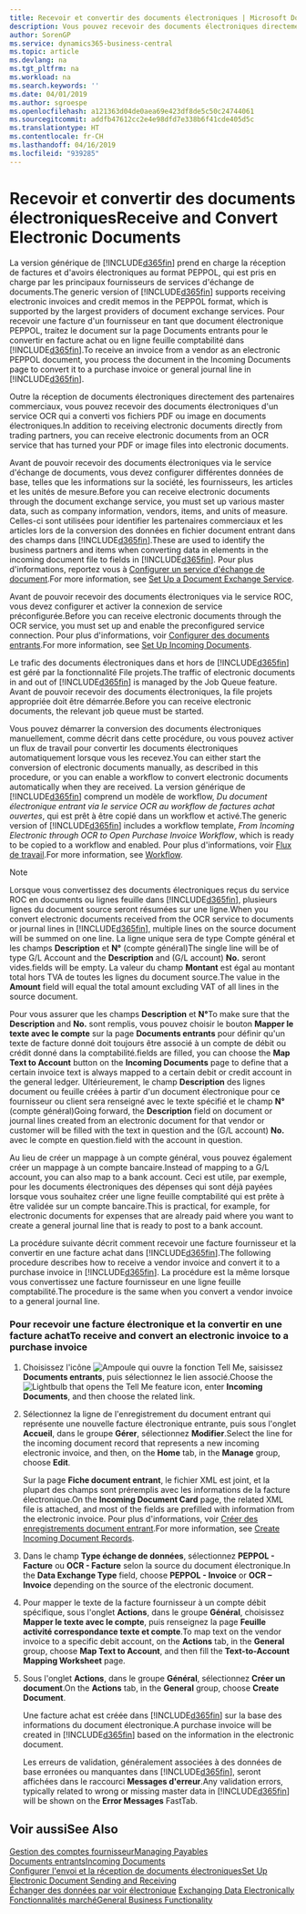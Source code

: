 ```yaml
---
title: Recevoir et convertir des documents électroniques | Microsoft Docs
description: Vous pouvez recevoir des documents électroniques directement des partenaires commerciaux ou d'un service OCR.
author: SorenGP
ms.service: dynamics365-business-central
ms.topic: article
ms.devlang: na
ms.tgt_pltfrm: na
ms.workload: na
ms.search.keywords: ''
ms.date: 04/01/2019
ms.author: sgroespe
ms.openlocfilehash: a121363d04de0aea69e423df8de5c50c24744061
ms.sourcegitcommit: addfb47612cc2e4e98dfd7e338b6f41cde405d5c
ms.translationtype: HT
ms.contentlocale: fr-CH
ms.lasthandoff: 04/16/2019
ms.locfileid: "939285"
---
```

# <a name="receive-and-convert-electronic-documents"></a><span data-ttu-id="afbca-103">Recevoir et convertir des documents électroniques</span><span class="sxs-lookup"><span data-stu-id="afbca-103">Receive and Convert Electronic Documents</span></span>
<span data-ttu-id="afbca-104">La version générique de [!INCLUDE[d365fin](includes/d365fin_md.md)] prend en charge la réception de factures et d'avoirs électroniques au format PEPPOL, qui est pris en charge par les principaux fournisseurs de services d'échange de documents.</span><span class="sxs-lookup"><span data-stu-id="afbca-104">The generic version of [!INCLUDE[d365fin](includes/d365fin_md.md)] supports receiving electronic invoices and credit memos in the PEPPOL format, which is supported by the largest providers of document exchange services.</span></span> <span data-ttu-id="afbca-105">Pour recevoir une facture d'un fournisseur en tant que document électronique PEPPOL, traitez le document sur la page Documents entrants pour le convertir en facture achat ou en ligne feuille comptabilité dans [!INCLUDE[d365fin](includes/d365fin_md.md)].</span><span class="sxs-lookup"><span data-stu-id="afbca-105">To receive an invoice from a vendor as an electronic PEPPOL document, you process the document in the Incoming Documents page to convert it to a purchase invoice or general journal line in [!INCLUDE[d365fin](includes/d365fin_md.md)].</span></span>

 <span data-ttu-id="afbca-106">Outre la réception de documents électroniques directement des partenaires commerciaux, vous pouvez recevoir des documents électroniques d'un service OCR qui a converti vos fichiers PDF ou image en documents électroniques.</span><span class="sxs-lookup"><span data-stu-id="afbca-106">In addition to receiving electronic documents directly from trading partners, you can receive electronic documents from an OCR service that has turned your PDF or image files into electronic documents.</span></span>  

 <span data-ttu-id="afbca-107">Avant de pouvoir recevoir des documents électroniques via le service d'échange de documents, vous devez configurer différentes données de base, telles que les informations sur la société, les fournisseurs, les articles et les unités de mesure.</span><span class="sxs-lookup"><span data-stu-id="afbca-107">Before you can receive electronic documents through the document exchange service, you must set up various master data, such as company information, vendors, items, and units of measure.</span></span> <span data-ttu-id="afbca-108">Celles-ci sont utilisées pour identifier les partenaires commerciaux et les articles lors de la conversion des données en fichier document entrant dans des champs dans [!INCLUDE[d365fin](includes/d365fin_md.md)].</span><span class="sxs-lookup"><span data-stu-id="afbca-108">These are used to identify the business partners and items when converting data in elements in the incoming document file to fields in [!INCLUDE[d365fin](includes/d365fin_md.md)].</span></span> <span data-ttu-id="afbca-109">Pour plus d'informations, reportez vous à [Configurer un service d'échange de document](across-how-to-set-up-a-document-exchange-service.md).</span><span class="sxs-lookup"><span data-stu-id="afbca-109">For more information, see [Set Up a Document Exchange Service](across-how-to-set-up-a-document-exchange-service.md).</span></span>  

 <span data-ttu-id="afbca-110">Avant de pouvoir recevoir des documents électroniques via le service ROC, vous devez configurer et activer la connexion de service préconfigurée.</span><span class="sxs-lookup"><span data-stu-id="afbca-110">Before you can receive electronic documents through the OCR service, you must set up and enable the preconfigured service connection.</span></span> <span data-ttu-id="afbca-111">Pour plus d'informations, voir [Configurer des documents entrants](across-how-setup-income-documents.md).</span><span class="sxs-lookup"><span data-stu-id="afbca-111">For more information, see [Set Up Incoming Documents](across-how-setup-income-documents.md).</span></span>  

 <span data-ttu-id="afbca-112">Le trafic des documents électroniques dans et hors de [!INCLUDE[d365fin](includes/d365fin_md.md)] est géré par la fonctionnalité File projets.</span><span class="sxs-lookup"><span data-stu-id="afbca-112">The traffic of electronic documents in and out of [!INCLUDE[d365fin](includes/d365fin_md.md)] is managed by the Job Queue feature.</span></span> <span data-ttu-id="afbca-113">Avant de pouvoir recevoir des documents électroniques, la file projets appropriée doit être démarrée.</span><span class="sxs-lookup"><span data-stu-id="afbca-113">Before you can receive electronic documents, the relevant job queue must be started.</span></span>  

 <span data-ttu-id="afbca-114">Vous pouvez démarrer la conversion des documents électroniques manuellement, comme décrit dans cette procédure, ou vous pouvez activer un flux de travail pour convertir les documents électroniques automatiquement lorsque vous les recevez.</span><span class="sxs-lookup"><span data-stu-id="afbca-114">You can either start the conversion of electronic documents manually, as described in this procedure, or you can enable a workflow to convert electronic documents automatically when they are received.</span></span> <span data-ttu-id="afbca-115">La version générique de [!INCLUDE[d365fin](includes/d365fin_md.md)] comprend un modèle de workflow, *Du document électronique entrant via le service OCR au workflow de factures achat ouvertes*, qui est prêt à être copié dans un workflow et activé.</span><span class="sxs-lookup"><span data-stu-id="afbca-115">The generic version of [!INCLUDE[d365fin](includes/d365fin_md.md)] includes a workflow template, *From Incoming Electronic through OCR to Open Purchase Invoice Workflow*, which is ready to be copied to a workflow and enabled.</span></span> <span data-ttu-id="afbca-116">Pour plus d'informations, voir [Flux de travail](across-workflow.md).</span><span class="sxs-lookup"><span data-stu-id="afbca-116">For more information, see [Workflow](across-workflow.md).</span></span>  

> [!NOTE]  
>  <span data-ttu-id="afbca-117">Lorsque vous convertissez des documents électroniques reçus du service ROC en documents ou lignes feuille dans [!INCLUDE[d365fin](includes/d365fin_md.md)], plusieurs lignes du document source seront résumées sur une ligne.</span><span class="sxs-lookup"><span data-stu-id="afbca-117">When you convert electronic documents received from the OCR service to documents or journal lines in [!INCLUDE[d365fin](includes/d365fin_md.md)], multiple lines on the source document will be summed on one line.</span></span> <span data-ttu-id="afbca-118">La ligne unique sera de type Compte général et les champs **Description** et **N°** (compte général)</span><span class="sxs-lookup"><span data-stu-id="afbca-118">The single line will be of type G/L Account and the **Description** and (G/L account) **No.**</span></span> <span data-ttu-id="afbca-119">seront vides.</span><span class="sxs-lookup"><span data-stu-id="afbca-119">fields will be empty.</span></span> <span data-ttu-id="afbca-120">La valeur du champ **Montant** est égal au montant total hors TVA de toutes les lignes du document source.</span><span class="sxs-lookup"><span data-stu-id="afbca-120">The value in the **Amount** field will equal the total amount excluding VAT of all lines in the source document.</span></span>  
>   
>  <span data-ttu-id="afbca-121">Pour vous assurer que les champs **Description** et **N°**</span><span class="sxs-lookup"><span data-stu-id="afbca-121">To make sure that the **Description** and **No.**</span></span> <span data-ttu-id="afbca-122">sont remplis, vous pouvez choisir le bouton **Mapper le texte avec le compte** sur la page **Documents entrants** pour définir qu'un texte de facture donné doit toujours être associé à un compte de débit ou crédit donné dans la comptabilité.</span><span class="sxs-lookup"><span data-stu-id="afbca-122">fields are filled, you can choose the **Map Text to Account** button on the **Incoming Documents** page to define that a certain invoice text is always mapped to a certain debit or credit account in the general ledger.</span></span> <span data-ttu-id="afbca-123">Ultérieurement, le champ **Description** des lignes document ou feuille créées à partir d'un document électronique pour ce fournisseur ou client sera renseigné avec le texte spécifié et le champ **N°** (compte général)</span><span class="sxs-lookup"><span data-stu-id="afbca-123">Going forward, the **Description** field on document or journal lines created from an electronic document for that vendor or customer will be filled with the text in question and the (G/L account) **No.**</span></span> <span data-ttu-id="afbca-124">avec le compte en question.</span><span class="sxs-lookup"><span data-stu-id="afbca-124">field with the account in question.</span></span>  
>   
>  <span data-ttu-id="afbca-125">Au lieu de créer un mappage à un compte général, vous pouvez également créer un mappage à un compte bancaire.</span><span class="sxs-lookup"><span data-stu-id="afbca-125">Instead of mapping to a G/L account, you can also map to a bank account.</span></span> <span data-ttu-id="afbca-126">Ceci est utile, par exemple, pour les documents électroniques des dépenses qui sont déjà payées lorsque vous souhaitez créer une ligne feuille comptabilité qui est prête à être validée sur un compte bancaire.</span><span class="sxs-lookup"><span data-stu-id="afbca-126">This is practical, for example, for electronic documents for expenses that are already paid where you want to create a general journal line that is ready to post to a bank account.</span></span>  

 <span data-ttu-id="afbca-127">La procédure suivante décrit comment recevoir une facture fournisseur et la convertir en une facture achat dans [!INCLUDE[d365fin](includes/d365fin_md.md)].</span><span class="sxs-lookup"><span data-stu-id="afbca-127">The following procedure describes how to receive a vendor invoice and convert it to a purchase invoice in [!INCLUDE[d365fin](includes/d365fin_md.md)].</span></span> <span data-ttu-id="afbca-128">La procédure est la même lorsque vous convertissez une facture fournisseur en une ligne feuille comptabilité.</span><span class="sxs-lookup"><span data-stu-id="afbca-128">The procedure is the same when you convert a vendor invoice to a general journal line.</span></span>  

### <a name="to-receive-and-convert-an-electronic-invoice-to-a-purchase-invoice"></a><span data-ttu-id="afbca-129">Pour recevoir une facture électronique et la convertir en une facture achat</span><span class="sxs-lookup"><span data-stu-id="afbca-129">To receive and convert an electronic invoice to a purchase invoice</span></span>  

1.  <span data-ttu-id="afbca-130">Choisissez l'icône ![Ampoule qui ouvre la fonction Tell Me](media/ui-search/search_small.png "Dites-moi ce que vous voulez faire"), saisissez **Documents entrants**, puis sélectionnez le lien associé.</span><span class="sxs-lookup"><span data-stu-id="afbca-130">Choose the ![Lightbulb that opens the Tell Me feature](media/ui-search/search_small.png "Tell me what you want to do") icon, enter **Incoming Documents**, and then choose the related link.</span></span>  

2.  <span data-ttu-id="afbca-131">Sélectionnez la ligne de l'enregistrement du document entrant qui représente une nouvelle facture électronique entrante, puis sous l'onglet **Accueil**, dans le groupe **Gérer**, sélectionnez **Modifier**.</span><span class="sxs-lookup"><span data-stu-id="afbca-131">Select the line for the incoming document record that represents a new incoming electronic invoice, and then, on the **Home** tab, in the **Manage** group, choose **Edit**.</span></span>  

     <span data-ttu-id="afbca-132">Sur la page **Fiche document entrant**, le fichier XML est joint, et la plupart des champs sont préremplis avec les informations de la facture électronique.</span><span class="sxs-lookup"><span data-stu-id="afbca-132">On the **Incoming Document Card** page, the related XML file is attached, and most of the fields are prefilled with information from the electronic invoice.</span></span> <span data-ttu-id="afbca-133">Pour plus d'informations, voir [Créer des enregistrements document entrant](across-how-create-income-document-records.md).</span><span class="sxs-lookup"><span data-stu-id="afbca-133">For more information, see [Create Incoming Document Records](across-how-create-income-document-records.md).</span></span>  

3.  <span data-ttu-id="afbca-134">Dans le champ **Type échange de données**, sélectionnez **PEPPOL - Facture** ou **OCR - Facture** selon la source du document électronique.</span><span class="sxs-lookup"><span data-stu-id="afbca-134">In the **Data Exchange Type** field, choose **PEPPOL - Invoice** or **OCR – Invoice** depending on the source of the electronic document.</span></span>  

4.  <span data-ttu-id="afbca-135">Pour mapper le texte de la facture fournisseur à un compte débit spécifique, sous l'onglet **Actions**, dans le groupe **Général**, choisissez **Mapper le texte avec le compte**, puis renseignez la page **Feuille activité correspondance texte et compte**.</span><span class="sxs-lookup"><span data-stu-id="afbca-135">To map text on the vendor invoice to a specific debit account, on the **Actions** tab, in the **General** group, choose **Map Text to Account**, and then fill the **Text-to-Account Mapping Worksheet** page.</span></span>  

5.  <span data-ttu-id="afbca-136">Sous l'onglet **Actions**, dans le groupe **Général**, sélectionnez **Créer un document**.</span><span class="sxs-lookup"><span data-stu-id="afbca-136">On the **Actions** tab, in the **General** group, choose **Create Document**.</span></span>  

     <span data-ttu-id="afbca-137">Une facture achat est créée dans [!INCLUDE[d365fin](includes/d365fin_md.md)] sur la base des informations du document électronique.</span><span class="sxs-lookup"><span data-stu-id="afbca-137">A purchase invoice will be created in [!INCLUDE[d365fin](includes/d365fin_md.md)] based on the information in the electronic document.</span></span>  

     <span data-ttu-id="afbca-138">Les erreurs de validation, généralement associées à des données de base erronées ou manquantes dans [!INCLUDE[d365fin](includes/d365fin_md.md)], seront affichées dans le raccourci **Messages d'erreur**.</span><span class="sxs-lookup"><span data-stu-id="afbca-138">Any validation errors, typically related to wrong or missing master data in [!INCLUDE[d365fin](includes/d365fin_md.md)] will be shown on the **Error Messages** FastTab.</span></span>  

## <a name="see-also"></a><span data-ttu-id="afbca-139">Voir aussi</span><span class="sxs-lookup"><span data-stu-id="afbca-139">See Also</span></span>  
[<span data-ttu-id="afbca-140">Gestion des comptes fournisseur</span><span class="sxs-lookup"><span data-stu-id="afbca-140">Managing Payables</span></span>](payables-manage-payables.md)  
[<span data-ttu-id="afbca-141">Documents entrants</span><span class="sxs-lookup"><span data-stu-id="afbca-141">Incoming Documents</span></span>](across-income-documents.md)  
[<span data-ttu-id="afbca-142">Configurer l'envoi et la réception de documents électroniques</span><span class="sxs-lookup"><span data-stu-id="afbca-142">Set Up Electronic Document Sending and Receiving</span></span>](across-how-to-set-up-electronic-document-sending-and-receiving.md)  
<span data-ttu-id="afbca-143">[Échanger des données par voir électronique](across-data-exchange.md) </span><span class="sxs-lookup"><span data-stu-id="afbca-143">[Exchanging Data Electronically](across-data-exchange.md) </span></span>  
[<span data-ttu-id="afbca-144">Fonctionnalités marché</span><span class="sxs-lookup"><span data-stu-id="afbca-144">General Business Functionality</span></span>](ui-across-business-areas.md)  
